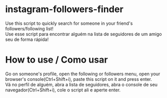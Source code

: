 # instagram-followers-finder
Use this script to quickly search for someone in your friend's followers/following list!  
Use esse script para encontrar alguém na lista de seguidores de um amigo seu de forma rápida!

# How to use / Como usar
Go on someone's profile, open the following or followers menu, open your browser's console(Ctrl+Shift+i), paste this script on it and press enter.  
Vá no perfil de alguém, abra a lista de seguidores, abra o console de seu navegador(Ctrl+Shift+i), cole o script ali e aperte enter.
